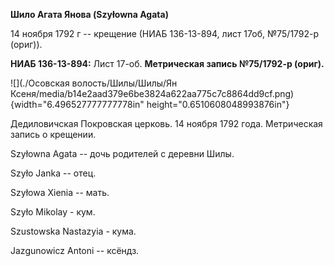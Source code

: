 **Шило Агата Янова (Szyłowna Agata)**

14 ноября 1792 г -- крещение (НИАБ 136-13-894, лист 17об, №75/1792-р
(ориг)).

**НИАБ 136-13-894:** Лист 17-об. **Метрическая запись №75/1792-р
(ориг).**

![](./Осовская волость/Шилы/Шилы/Ян Ксеня/media/b14e2aad379e6be3824a622aa775c7c8864dd9cf.png){width="6.496527777777778in"
height="0.6510608048993876in"}

Дедиловичская Покровская церковь. 14 ноября 1792 года. Метрическая
запись о крещении.

Szyłowna Agata -- дочь родителей с деревни Шилы.

Szyło Janka -- отец.

Szyłowa Xienia -- мать.

Szyło Mikolay - кум.

Szustowska Nastazyia - кума.

Jazgunowicz Antoni -- ксёндз.

